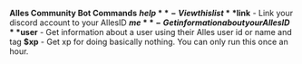 __Alles Community Bot Commands__
**$help** - View this list
**$link** - Link your discord account to your AllesID
**$me** - Get information about your AllesID
**$user** - Get information about a user using their Alles user id or name and tag
**$xp** - Get xp for doing basically nothing. You can only run this once an hour.